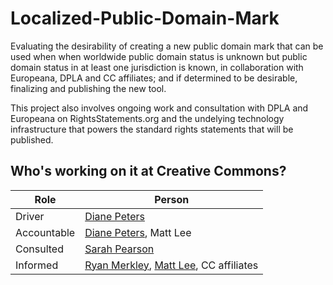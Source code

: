# Localized-Public-Domain-Mark
Evaluating the desirability of creating a new public domain mark that can be used when when worldwide public domain status is unknown but public domain status in at least one jurisdiction is known, in collaboration with Europeana, DPLA and CC affiliates; and if determined to be desirable, finalizing and publishing the new tool. 

This project also involves ongoing work and consultation with DPLA and Europeana on RightsStatements.org and the undelying technology infrastructure that powers the standard rights statements that will be published.


## Who's working on it at Creative Commons?

| Role  | Person |
| ------------- | ------------- |
| Driver  | [Diane Peters](https://github.com/peterspdx)  |
| Accountable  | [Diane Peters](https://github.com/peterspdx), Matt Lee|
| Consulted | [Sarah Pearson](https://github.com/sarahpearson)  |
| Informed | [Ryan Merkley](https://github.com/ryanmerkley), [Matt Lee](https://github.com/mattl), CC affiliates   |
